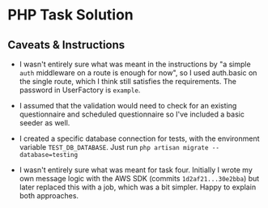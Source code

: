 # PHP Task Solution

## Caveats & Instructions
- I wasn't entirely sure what was meant in the instructions by "a simple `auth` middleware on a route is enough for now", so I used auth.basic on the single route, which I think still satisfies the requirements. The password in UserFactory is `example`.

- I assumed that the validation would need to check for an existing questionnaire and scheduled questionnaire so I've included a basic seeder as well.

- I created a specific database connection for tests, with the environment variable `TEST_DB_DATABASE`. Just run `php artisan migrate --database=testing`

- I wasn't entirely sure what was meant for task four. Initially I wrote my own message logic with the AWS SDK (commits `1d2af21...30e2bba`) but later replaced this with a job, which was a bit simpler. Happy to explain both approaches.